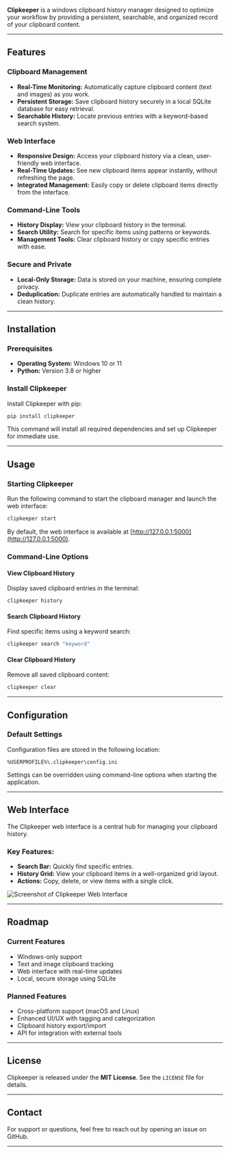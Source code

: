 **Clipkeeper** is a windows clipboard history manager designed to optimize your workflow by providing a persistent, searchable, and organized record of your clipboard content.

---

## Features

### **Clipboard Management**
- **Real-Time Monitoring:** Automatically capture clipboard content (text and images) as you work.
- **Persistent Storage:** Save clipboard history securely in a local SQLite database for easy retrieval.
- **Searchable History:** Locate previous entries with a keyword-based search system.

### **Web Interface**
- **Responsive Design:** Access your clipboard history via a clean, user-friendly web interface.
- **Real-Time Updates:** See new clipboard items appear instantly, without refreshing the page.
- **Integrated Management:** Easily copy or delete clipboard items directly from the interface.

### **Command-Line Tools**
- **History Display:** View your clipboard history in the terminal.
- **Search Utility:** Search for specific items using patterns or keywords.
- **Management Tools:** Clear clipboard history or copy specific entries with ease.

### **Secure and Private**
- **Local-Only Storage:** Data is stored on your machine, ensuring complete privacy.
- **Deduplication:** Duplicate entries are automatically handled to maintain a clean history.

---

## Installation

### Prerequisites
- **Operating System:** Windows 10 or 11
- **Python:** Version 3.8 or higher

### Install Clipkeeper
Install Clipkeeper with pip:

```bash
pip install clipkeeper
```

This command will install all required dependencies and set up Clipkeeper for immediate use.

---

## Usage

### **Starting Clipkeeper**
Run the following command to start the clipboard manager and launch the web interface:

```bash
clipkeeper start
```

By default, the web interface is available at [http://127.0.0.1:5000](http://127.0.0.1:5000).

### **Command-Line Options**
#### View Clipboard History
Display saved clipboard entries in the terminal:
```bash
clipkeeper history
```

#### Search Clipboard History
Find specific items using a keyword search:
```bash
clipkeeper search "keyword"
```

#### Clear Clipboard History
Remove all saved clipboard content:
```bash
clipkeeper clear
```

---

## Configuration

### **Default Settings**
Configuration files are stored in the following location:
```
%USERPROFILE%\.clipkeeper\config.ini
```

Settings can be overridden using command-line options when starting the application.

---

## Web Interface

The Clipkeeper web interface is a central hub for managing your clipboard history. 

### Key Features:
- **Search Bar:** Quickly find specific entries.
- **History Grid:** View your clipboard items in a well-organized grid layout.
- **Actions:** Copy, delete, or view items with a single click.

![Screenshot of Clipkeeper Web Interface](https://cdn.discordapp.com/attachments/1199094088641810575/1308782592396623932/image.png?ex=673f3246&is=673de0c6&hm=f56926fdc29987379dc94b0add72c95426f1af63c9417d4a9d33cd84324f3b63&)  

---

## Roadmap

### Current Features
- Windows-only support
- Text and image clipboard tracking
- Web interface with real-time updates
- Local, secure storage using SQLite

### Planned Features
- Cross-platform support (macOS and Linux)
- Enhanced UI/UX with tagging and categorization
- Clipboard history export/import
- API for integration with external tools

---

## License

Clipkeeper is released under the **MIT License**. See the `LICENSE` file for details.

---

## Contact

For support or questions, feel free to reach out by opening an issue on GitHub.

---
